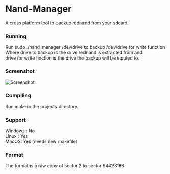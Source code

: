 # Nand-Manager  
A cross platform tool to backup rednand from your sdcard.  


### Running
Run sudo ./nand_manager /dev/drive to backup /dev/drive for write function  
Where drive to backup is the drive rednand is extracted from and   
drive for write finction is the drive the backup will be inputed to.

### Screenshot
![Screenshot: ](http://i.imgur.com/hCcDO9b.png)

### Compiling    
Run make in the projects directory.  

### Support   
Windows : No  
Linux : Yes  
MacOS: Yes (needs new makefile)

### Format
The format is a raw copy of sector 2 to sector 64423168 
